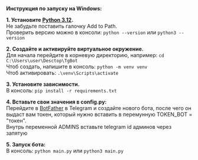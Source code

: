 <strong>Инструкция по запуску на Windows:</strong>

<b>1. Установите [Python 3.12](https://www.python.org/downloads/release/python-3127/).</b><br>
    Не забудьте поставить галочку Add to Path.</b><br>
    Проверить версию можно в консоли: ```python --version``` или ```python3 --version```

<b>2. Создайте и активируйте виртуальное окружение.</b><br>
    Для начала перейдите в корневую директорию, например: ```cd C:\Users\user\Desctop\TgBot```<br>
    Чтоб создать, напишите в консоль: ```python -m venv venv```<br>
    Чтоб активировать: ```.\venv\Scripts\activate```

<b>3. Установите зависимости.</b><br>
    В консоль: ```pip install -r requirements.txt```

<b>4. Вставьте свои значения в config.py:</b><br>
    Перейдите в [BotFather](https://t.me/BotFather) в Telegram и создайте нового бота, после чего он выдаст вам токен, который нужно вставить в перемунную TOKEN_BOT = "токен".<br>
    Внутрь переменной ADMINS вставьте telegram id админов через запятую

<b>5. Запуск бота:</b><br>
    В консоль: ```python main.py``` или ```python3 main.py```
